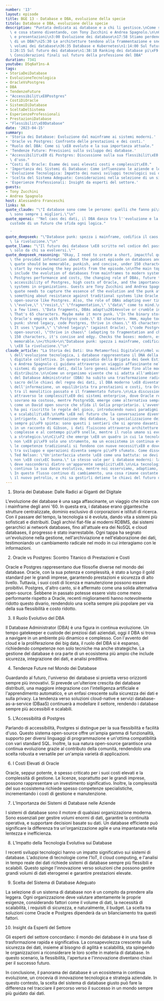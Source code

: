 ```yaml
---
number: '13'
layout: episode
title: BGE 13 - Database e DBA, evoluzione della specie
titolo: Database e DBA, evoluzione della specie
description: "Puntata dedicata ai database e a chi li gestisce.\nCome si sono evoluti\
  \ e cosa stanno diventando, con Tony Zucchini e Andrea Spagnolo.\n\n0:00 Introduzione\
  \ e presentazioni\n3:00 Evoluzione dei database\n17:58 Stiamo perdendo le competenze\
  \ di un DBA?\n25:30 Le architetture tendono alla frammentazione e snellimento dei\
  \ volumi dei database\n36:35 Database e Kubernetes\n1:14:00 Sul futuro dell'IT\n\
  1:26:15 Sul futuro dei database\n1:38:18 Ranking dei database pi\xF9 diffusi\n1:51:10\
  \ Considerazioni finali sul futuro della professione del DBA"
duration: 7341
youtube: D5q6aY1ns-A
tags:
- StoriaDeiDatabase
- EvoluzioneTecnologica
- OracleVsPostgres
- DBA
- TendenzeFuture
- "Accessibilit\xE0Postgres"
- CostiDiOracle
- SistemiDiDatabase
- SceltaDelSistema
- EsperienzeProfessionali
- PrestazioniDatabase
- "Flessibilit\xE0Database"
date: '2023-04-15'
summary:
- 'Storia dei Database: Evoluzione dal mainframe ai sistemi moderni.'
- 'Oracle vs Postgres: Confronto delle prestazioni e dei costi.'
- "Ruolo del DBA: Come si \xE8 evoluto e la sua importanza attuale."
- 'Tendenze Future: Previsioni sullo sviluppo dei database.'
- "Accessibilit\xE0 di Postgres: Discussione sulla sua flessibilit\xE0 e facilit\xE0\
  \ d'uso."
- "Costi di Oracle: Esame dei suoi elevati costi e complessit\xE0."
- 'Importanza dei Sistemi di Database: Come influenzano le aziende e le organizzazioni.'
- 'Evoluzione Tecnologica: Impatto dei nuovi sviluppi tecnologici sui database.'
- 'Scelta del Sistema Adeguato: Considerazioni nella selezione di un sistema di database.'
- 'Esperienze Professionali: Insight da esperti del settore.'
guests:
- Tony Zucchini
- Andrea Spagnolo
host: Alessandro Franceschi
links: NA
quote_claude: "\"I database sono come le persone: quelli che fanno pi\xF9 rumore non\
  \ sono sempre i migliori.\"\n"
quote_openai: '"Nel caos dei dati, il DBA danza tra l''evoluzione e la frammentazione,
  custode di un futuro che sfida ogni logica."

  '
quote_deepseek: "\"Database punk: spezza i mainframe, codifica il caos, Postgres \xE8\
  \ la rivoluzione.\"\n"
quote_llama: "\"Il futuro dei database \xE8 scritto nel codice del passato, ma letto\
  \ solo da chi sa evolversi.\""
quote_deepseek_reasoning: "Okay, I need to create a short, impactful quote based on\
  \ the provided information about the podcast episode on databases and DBAs. The\
  \ quote should be memorable, punkish, and concise, under 150 characters. Let me\
  \ start by reviewing the key points from the episode.\n\nThe main topics discussed\
  \ include the evolution of databases from mainframes to modern systems, Oracle vs.\
  \ Postgres performance and costs, the changing role of DBAs, future trends in databases,\
  \ accessibility of Postgres, high costs of Oracle, and the importance of database\
  \ systems in organizations. Guests are Tony Zucchini and Andrea Spagnolo.\n\nThe\
  \ quote needs to capture the essence of the evolution and the punk attitude. Maybe\
  \ something about resistance against traditional systems like Oracle, embracing\
  \ open-source like Postgres. Also, the role of DBAs adapting over time. Words like\
  \ \"evolve,\" \"resist,\" \"fragmentation,\" \"data\" come to mind.\n\nLet me brainstorm\
  \ a few lines. \"Data fragments, DBAs adapt\u2014evolve or crumble in Oracle's shadow.\"\
  \ That's 65 characters. Maybe make it more punk. \"In the binary storm, we fragment\
  \ Oracle's empire with Postgres code.\" 83 characters. Hmm, maybe too long. \"Database\
  \ punk: shred legacy, code Postgres, thrive in chaos.\" 65 characters. That's better.\
  \ It uses \"punk,\" \"shred legacy\" (against Oracle), \"code Postgres\" (embracing\
  \ open-source), \"thrive in chaos\" (adapting to fragmentation and change). Within\
  \ 150 characters, it's concise and edgy. Checks the boxes: modern, essential, punk,\
  \ memorable.\n</think>\n\"Database punk: spezza i mainframe, codifica il caos, Postgres\
  \ \xE8 la rivoluzione.\"\n"
claude_article: "La Storia dei Dati: Una Metamorfosi Digitale\n\nNel vasto panorama\
  \ dell'evoluzione tecnologica, i database rappresentano il DNA della nostra memoria\
  \ digitale collettiva. In questo episodio della Brigata dei Geek Estinti, Tony Zucchini\
  \ e Andrea Spagnolo ci guidano attraverso un viaggio affascinante nel mondo dei\
  \ sistemi di gestione dati, dalla loro genesi mainframe fino alle moderne architetture\
  \ distribuite.\n\nCome un organismo vivente che si adatta all'ambiente, il ruolo\
  \ del Database Administrator (DBA) ha subito una trasformazione radicale. Da custode\
  \ sacro delle chiavi del regno dei dati, il DBA moderno \xE8 diventato un architetto\
  \ dell'informazione, un equilibrista tra prestazioni e costi, tra Oracle e PostgreSQL,\
  \ tra il monolitico passato e il frammentato futuro.\n\nLa discussione si snoda\
  \ attraverso le complessit\xE0 dei sistemi enterprise, dove Oracle regna ancora\
  \ sovrano ma costoso, mentre PostgreSQL emerge come alternativa sempre pi\xF9 credibile,\
  \ come un David open source che sfida il Golia proprietario. L'avvento di Kubernetes\
  \ ha poi riscritto le regole del gioco, introducendo nuovi paradigmi di gestione\
  \ e scalabilit\xE0.\n\nMa \xE8 nel futuro che la conversazione diventa particolarmente\
  \ intrigante. La frammentazione dei database, la specializzazione dei sistemi, l'automazione\
  \ sempre pi\xF9 spinta: sono questi i sentieri che si aprono davanti a noi. Come\
  \ in un racconto di Gibson, i dati fluiscono attraverso architetture sempre pi\xF9\
  \ complesse e al contempo pi\xF9 snelle, mentre il ruolo umano si evolve da operativo\
  \ a strategico.\n\nCi\xF2 che emerge \xE8 un quadro in cui la tecnologia dei database\
  \ non \xE8 pi\xF9 solo uno strumento, ma un ecosistema in continua evoluzione, dove\
  \ le competenze tradizionali si fondono con nuove necessit\xE0 e dove il confine\
  \ tra sviluppo e operazioni diventa sempre pi\xF9 sfumato. Come disse una volta\
  \ Ted Nelson: \"Un'interfaccia utente \xE8 come una battuta: se devi spiegarla,\
  \ non \xE8 cos\xEC buona.\" Lo stesso vale per i database moderni: la loro complessit\xE0\
  \ deve nascondersi dietro un'apparente semplicit\xE0.\n\nLa tecnologia dei database\
  \ continua la sua danza evolutiva, mentre noi osserviamo, adaptiamo, innoviamo.\
  \ In questo flusso continuo di cambiamento, una cosa rimane costante: i dati sono\
  \ il nuovo petrolio, e chi sa gestirli detiene le chiavi del futuro digitale.\n"
---
```

1. Storia dei Database: Dalle Radici ai Giganti del Digitale

L'evoluzione dei database è una saga affascinante, un viaggio che inizia con i mainframe degli anni '60. In questa era, i database erano gigantesche strutture centralizzate, dominio esclusivo di corporazioni e istituti di ricerca. Con il passare del tempo, la tecnologia si è evoluta, dando vita a sistemi più sofisticati e distribuiti. Dagli archivi flat-file ai moderni RDBMS, dai sistemi gerarchici ai network databases, fino all'attuale era dei NoSQL e cloud databases, il progresso è stato inarrestabile. Ogni tappa ha segnato un'evoluzione nella gestione, nell'archiviazione e nell'elaborazione dei dati, testimoniando un cambiamento radicale nel modo in cui interagiamo con le informazioni.

2. Oracle vs Postgres: Scontro Titanico di Prestazioni e Costi

Oracle e Postgres rappresentano due filosofie diverse nel mondo dei database. Oracle, con la sua potenza e complessità, è stato a lungo il gold standard per le grandi imprese, garantendo prestazioni e sicurezza di alto livello. Tuttavia, i suoi costi di licenza e manutenzione possono essere proibitivi. Postgres, d'altro canto, si è affermato come una solida alternativa open-source. Sebbene in passato potesse essere visto come meno performante rispetto a Oracle, recenti miglioramenti hanno notevolmente ridotto questo divario, rendendolo una scelta sempre più popolare per via della sua flessibilità e costo ridotto.

3. Il Ruolo Evolutivo del DBA

Il Database Administrator (DBA) è una figura in continua evoluzione. Un tempo gatekeeper e custode dei preziosi dati aziendali, oggi il DBA si trova a navigare in un ambiente più dinamico e complesso. Con l'avvento del cloud e la proliferazione dei big data, il ruolo del DBA si è espanso, richiedendo competenze non solo tecniche ma anche strategiche. La gestione del database è ora parte di un ecosistema più ampio che include sicurezza, integrazione dei dati, e analisi predittiva.

4. Tendenze Future nel Mondo dei Database

Guardando al futuro, l'universo dei database si proietta verso orizzonti sempre più innovativi. Si prevede un'ulteriore crescita dei database distribuiti, una maggiore integrazione con l'intelligenza artificiale e l'apprendimento automatico, e un enfasi crescente sulla sicurezza dei dati e sulla privacy. La tendenza verso soluzioni cloud-native e servizi database-as-a-service (DBaaS) continuerà a modellare il settore, rendendo i database sempre più accessibili e scalabili.

5. L'Accessibilità di Postgres

Parlando di accessibilità, Postgres si distingue per la sua flessibilità e facilità d'uso. Questo sistema open-source offre un'ampia gamma di funzionalità, supporto per diversi linguaggi di programmazione e un'ottima compatibilità con vari standard SQL. Inoltre, la sua natura open-source garantisce una continua evoluzione grazie al contributo della comunità, rendendolo una scelta robusta e versatile per un'ampia varietà di applicazioni.

6. I Costi Elevati di Oracle

Oracle, seppur potente, è spesso criticato per i suoi costi elevati e la complessità di gestione. Le licenze, soprattutto per le grandi imprese, possono rappresentare un investimento significativo. Inoltre, la complessità del suo ecosistema richiede spesso competenze specialistiche, incrementando i costi di gestione e manutenzione.

7. L'Importanza dei Sistemi di Database nelle Aziende

I sistemi di database sono il motore di qualsiasi organizzazione moderna. Sono essenziali per gestire volumi enormi di dati, garantire la continuità operativa, e supportare decisioni basate su dati. Un database efficiente può significare la differenza tra un'organizzazione agile e una impantanata nella lentezza e inefficienza.

8. L'Impatto della Tecnologia Evolutiva sui Database

I recenti sviluppi tecnologici hanno un impatto significativo sui sistemi di database. L'adozione di tecnologie come l'IoT, il cloud computing, e l'analisi in tempo reale dei dati richiede sistemi di database sempre più flessibili e scalabili. Questo spinge l'innovazione verso soluzioni che possono gestire grandi volumi di dati eterogenei e garantire prestazioni elevate.

9. Scelta del Sistema di Database Adeguato

La selezione di un sistema di database non è un compito da prendere alla leggera. Ogni organizzazione deve valutare attentamente le proprie esigenze, considerando fattori come il volume di dati, la necessità di scalabilità, i requisiti di sicurezza, e naturalmente, il budget. La scelta tra soluzioni come Oracle e Postgres dipenderà da un bilanciamento tra questi fattori.

10. Insight da Esperti del Settore

Gli esperti del settore concordano: il mondo dei database è in una fase di trasformazione rapida e significativa. La consapevolezza crescente sulla sicurezza dei dati, insieme al bisogno di agilità e scalabilità, sta spingendo le organizzazioni a riconsiderare le loro scelte in materia di database. In questo scenario, la flessibilità, l'apertura e l'innovazione diventano chiavi per il successo futuro.

In conclusione, il panorama dei database è un ecosistema in continua evoluzione, un crocevia di innovazione tecnologica e strategia aziendale. In questo contesto, la scelta del sistema di database giusto può fare la differenza nel tracciare il percorso verso il successo in un mondo sempre più guidato dai dati.